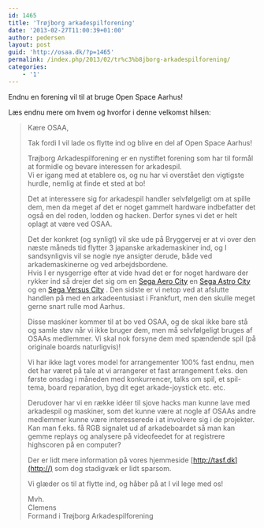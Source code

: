```yaml
---
id: 1465
title: 'Trøjborg arkadespilforening'
date: '2013-02-27T11:00:39+01:00'
author: pedersen
layout: post
guid: 'http://osaa.dk/?p=1465'
permalink: /index.php/2013/02/tr%c3%b8jborg-arkadespilforening/
categories:
    - '1'
---
```


Endnu en forening vil til at bruge Open Space Aarhus!

Læs endnu mere om hvem og hvorfor i denne velkomst hilsen:

> Kære OSAA,
> 
> Tak fordi I vil lade os flytte ind og blive en del af Open Space Aarhus!
> 
> Trøjborg Arkadespilforening er en nystiftet forening som har til formål at formidle og bevare interessen for arkadespil.  
> Vi er igang med at etablere os, og nu har vi overstået den vigtigste hurdle, nemlig at finde et sted at bo!
> 
> Det at interessere sig for arkadespil handler selvfølgeligt om at spille dem, men da meget af det er noget gammelt hardware indbefatter det også en del roden, lodden og hacken. Derfor synes vi det er helt oplagt at være ved OSAA.
> 
> Det der konkret (og synligt) vil ske ude på Bryggervej er at vi over den næste måneds tid flytter 3 japanske arkademaskiner ind, og I sandsynligvis vil se nogle nye ansigter derude, både ved arkademaskinerne og ved arbejdsbordene.  
> Hvis I er nysgerrige efter at vide hvad det er for noget hardware der rykker ind så drejer det sig om en [Sega Aero City](http://wiki.arcadeotaku.com/w/Sega_Aero_City) en [Sega Astro City](http://wiki.arcadeotaku.com/w/Sega_Astro_City) [](http://wiki.arcadeotaku.com/w/Sega_Astro_City) og en [Sega Versus City](http://wiki.arcadeotaku.com/w/Sega_Versus_City) . Den sidste er vi netop ved at afslutte handlen på med en arkadeentusiast i Frankfurt, men den skulle meget gerne snart rulle mod Aarhus.
> 
> Disse maskiner kommer til at bo ved OSAA, og de skal ikke bare stå og samle støv når vi ikke bruger dem, men må selvfølgeligt bruges af OSAAs medlemmer. Vi skal nok forsyne dem med spændende spil (på originale boards naturligvis)!
> 
> Vi har ikke lagt vores model for arrangementer 100% fast endnu, men det har været på tale at vi arrangerer et fast arrangement f.eks. den første onsdag i måneden med konkurrencer, talks om spil, et spil-tema, board reparation, byg dit eget arkade-joystick etc. etc.
> 
> Derudover har vi en række idéer til sjove hacks man kunne lave med arkadespil og maskiner, som det kunne være at nogle af OSAAs andre medlemmer kunne være interesserede i at involvere sig i de projekter. Kan man f.eks. få RGB signalet ud af arkadeboardet så man kan gemme replays og analysere på videofeedet for at registrere highscoren på en computer?
> 
> Der er lidt mere information på vores hjemmeside [http://tasf.dk](http://) som dog stadigvæk er lidt sparsom.
> 
> Vi glæder os til at flytte ind, og håber på at I vil lege med os!
> 
> Mvh.  
> Clemens  
> Formand i Trøjborg Arkadespilforening